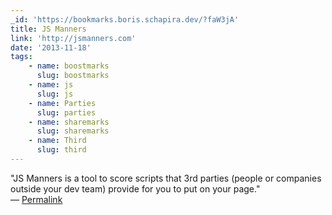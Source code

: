 ```yaml
---
_id: 'https://bookmarks.boris.schapira.dev/?faW3jA'
title: JS Manners
link: 'http://jsmanners.com'
date: '2013-11-18'
tags:
    - name: boostmarks
      slug: boostmarks
    - name: js
      slug: js
    - name: Parties
      slug: parties
    - name: sharemarks
      slug: sharemarks
    - name: Third
      slug: third
---
```


&quot;JS Manners is a tool to score scripts that 3rd parties (people or
companies outside your dev team) provide for you to put on your page.&quot;
<br>&#8212;
<a href="https://bookmarks.boris.schapira.dev/?faW3jA" title="Permalink">Permalink</a>
